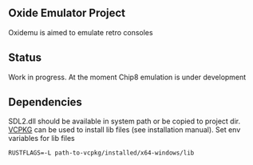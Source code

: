 Oxide Emulator Project
----------------------

Oxidemu is aimed to emulate retro consoles

## Status
Work in progress. At the moment Chip8 emulation is under development

## Dependencies
SDL2.dll should be available in system path or be copied to project dir. [VCPKG](https://github.com/microsoft/vcpkg) can be used to install lib files (see installation manual). Set env variables for lib files
```
RUSTFLAGS=-L path-to-vcpkg/installed/x64-windows/lib
```